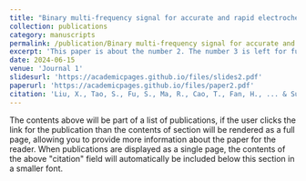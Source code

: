 ```yaml
---
title: "Binary multi-frequency signal for accurate and rapid electrochemical impedance spectroscopy acquisition in lithium-ion batteries"
collection: publications
category: manuscripts
permalink: /publication/Binary multi-frequency signal for accurate and rapid electrochemical impedance spectroscopy acquisition in lithium-ion batteries
excerpt: 'This paper is about the number 2. The number 3 is left for future work.'
date: 2024-06-15
venue: 'Journal 1'
slidesurl: 'https://academicpages.github.io/files/slides2.pdf'
paperurl: 'https://academicpages.github.io/files/paper2.pdf'
citation: 'Liu, X., Tao, S., Fu, S., Ma, R., Cao, T., Fan, H., ... & Sun, Y. (2024). Binary multi-frequency signal for accurate and rapid electrochemical impedance spectroscopy acquisition in lithium-ion batteries. Applied Energy, 364, 123221.'
---
```


The contents above will be part of a list of publications, if the user clicks the link for the publication than the contents of section will be rendered as a full page, allowing you to provide more information about the paper for the reader. When publications are displayed as a single page, the contents of the above "citation" field will automatically be included below this section in a smaller font.

